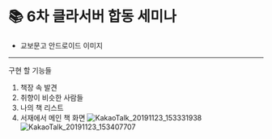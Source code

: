# :books: 6차 클라서버 합동 세미나

- 교보문고 안드로이드 이미지 
-------------------------------
구현 할 기능들
 1. 책장 속 발견
 2. 취향이 비슷한 사람들
 3. 나의 책 리스트
 4. 서재에서 메인 책 화면
![KakaoTalk_20191123_153331938](https://user-images.githubusercontent.com/35520314/70772886-3bf09800-1db9-11ea-96e8-342ea774239c.png)
![KakaoTalk_20191123_153407707](https://user-images.githubusercontent.com/35520314/70772887-3d21c500-1db9-11ea-99fc-453b26668bc4.png)
